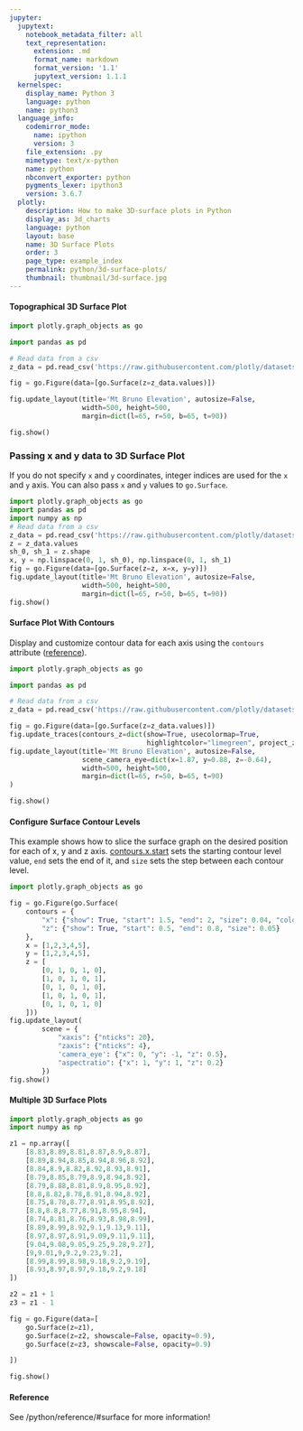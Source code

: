 ```yaml
---
jupyter:
  jupytext:
    notebook_metadata_filter: all
    text_representation:
      extension: .md
      format_name: markdown
      format_version: '1.1'
      jupytext_version: 1.1.1
  kernelspec:
    display_name: Python 3
    language: python
    name: python3
  language_info:
    codemirror_mode:
      name: ipython
      version: 3
    file_extension: .py
    mimetype: text/x-python
    name: python
    nbconvert_exporter: python
    pygments_lexer: ipython3
    version: 3.6.7
  plotly:
    description: How to make 3D-surface plots in Python
    display_as: 3d_charts
    language: python
    layout: base
    name: 3D Surface Plots
    order: 3
    page_type: example_index
    permalink: python/3d-surface-plots/
    thumbnail: thumbnail/3d-surface.jpg
---
```


#### Topographical 3D Surface Plot

```python
import plotly.graph_objects as go

import pandas as pd

# Read data from a csv
z_data = pd.read_csv('https://raw.githubusercontent.com/plotly/datasets/master/api_docs/mt_bruno_elevation.csv')

fig = go.Figure(data=[go.Surface(z=z_data.values)])

fig.update_layout(title='Mt Bruno Elevation', autosize=False,
                  width=500, height=500,
                  margin=dict(l=65, r=50, b=65, t=90))

fig.show()
```

### Passing x and y data to 3D Surface Plot

If you do not specify `x` and `y` coordinates, integer indices are used for the `x` and `y` axis. You can also pass `x` and `y` values to `go.Surface`. 

```python
import plotly.graph_objects as go
import pandas as pd
import numpy as np
# Read data from a csv
z_data = pd.read_csv('https://raw.githubusercontent.com/plotly/datasets/master/api_docs/mt_bruno_elevation.csv')
z = z_data.values
sh_0, sh_1 = z.shape
x, y = np.linspace(0, 1, sh_0), np.linspace(0, 1, sh_1)
fig = go.Figure(data=[go.Surface(z=z, x=x, y=y)])
fig.update_layout(title='Mt Bruno Elevation', autosize=False,
                  width=500, height=500,
                  margin=dict(l=65, r=50, b=65, t=90))
fig.show()
```


#### Surface Plot With Contours


Display and customize contour data for each axis using the `contours` attribute ([reference](plotly.com/python/reference/#surface-contours)).

```python
import plotly.graph_objects as go

import pandas as pd

# Read data from a csv
z_data = pd.read_csv('https://raw.githubusercontent.com/plotly/datasets/master/api_docs/mt_bruno_elevation.csv')

fig = go.Figure(data=[go.Surface(z=z_data.values)])
fig.update_traces(contours_z=dict(show=True, usecolormap=True,
                                  highlightcolor="limegreen", project_z=True))
fig.update_layout(title='Mt Bruno Elevation', autosize=False,
                  scene_camera_eye=dict(x=1.87, y=0.88, z=-0.64),
                  width=500, height=500,
                  margin=dict(l=65, r=50, b=65, t=90)
)

fig.show()
```
#### Configure Surface Contour Levels
This example shows how to slice the surface graph on the desired position for each of x, y and z axis. [contours.x.start](/python/reference/#surface-contours-x-start) sets the starting contour level value, `end` sets the end of it, and `size` sets the step between each contour level. 

```python
import plotly.graph_objects as go

fig = go.Figure(go.Surface(
    contours = {
        "x": {"show": True, "start": 1.5, "end": 2, "size": 0.04, "color":"white"},
        "z": {"show": True, "start": 0.5, "end": 0.8, "size": 0.05}
    },
    x = [1,2,3,4,5],
    y = [1,2,3,4,5],
    z = [
        [0, 1, 0, 1, 0],
        [1, 0, 1, 0, 1],
        [0, 1, 0, 1, 0],
        [1, 0, 1, 0, 1],
        [0, 1, 0, 1, 0]
    ]))
fig.update_layout(
        scene = {
            "xaxis": {"nticks": 20},
            "zaxis": {"nticks": 4},
            'camera_eye': {"x": 0, "y": -1, "z": 0.5},
            "aspectratio": {"x": 1, "y": 1, "z": 0.2}
        })
fig.show()
```
#### Multiple 3D Surface Plots

```python
import plotly.graph_objects as go
import numpy as np

z1 = np.array([
    [8.83,8.89,8.81,8.87,8.9,8.87],
    [8.89,8.94,8.85,8.94,8.96,8.92],
    [8.84,8.9,8.82,8.92,8.93,8.91],
    [8.79,8.85,8.79,8.9,8.94,8.92],
    [8.79,8.88,8.81,8.9,8.95,8.92],
    [8.8,8.82,8.78,8.91,8.94,8.92],
    [8.75,8.78,8.77,8.91,8.95,8.92],
    [8.8,8.8,8.77,8.91,8.95,8.94],
    [8.74,8.81,8.76,8.93,8.98,8.99],
    [8.89,8.99,8.92,9.1,9.13,9.11],
    [8.97,8.97,8.91,9.09,9.11,9.11],
    [9.04,9.08,9.05,9.25,9.28,9.27],
    [9,9.01,9,9.2,9.23,9.2],
    [8.99,8.99,8.98,9.18,9.2,9.19],
    [8.93,8.97,8.97,9.18,9.2,9.18]
])

z2 = z1 + 1
z3 = z1 - 1

fig = go.Figure(data=[
    go.Surface(z=z1),
    go.Surface(z=z2, showscale=False, opacity=0.9),
    go.Surface(z=z3, showscale=False, opacity=0.9)

])

fig.show()
```

#### Reference


See /python/reference/#surface for more information!
